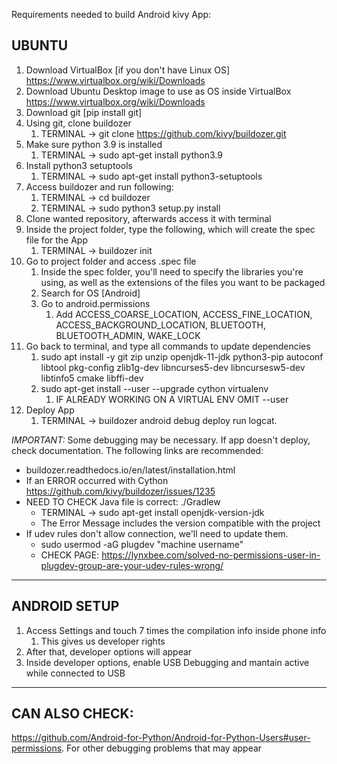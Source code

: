 Requirements needed to build Android kivy App:
## UBUNTU
1. Download VirtualBox [if you don't have Linux OS] https://www.virtualbox.org/wiki/Downloads
2. Download Ubuntu Desktop image to use as OS inside VirtualBox https://www.virtualbox.org/wiki/Downloads
3. Download git [pip install git]
4. Using git, clone buildozer
   1. TERMINAL -> git clone https://github.com/kivy/buildozer.git
5. Make sure python 3.9 is installed
   1. TERMINAL -> sudo apt-get install python3.9
6. Install python3 setuptools
   1. TERMINAL -> sudo apt-get install python3-setuptools
7. Access buildozer and run following:
   1. TERMINAL -> cd buildozer
   2. TERMINAL -> sudo python3 setup.py install
8. Clone wanted repository, afterwards access it with terminal
9. Inside the project folder, type the following, which will create the spec file for the App
   1. TERMINAL -> buildozer init
10. Go to project folder and access .spec file
    1. Inside the spec folder, you'll need to specify the libraries you're using, as well as the extensions of the files you want to be packaged
    2. Search for OS [Android]
    3. Go to android.permissions
       1. Add ACCESS_COARSE_LOCATION, ACCESS_FINE_LOCATION, ACCESS_BACKGROUND_LOCATION, BLUETOOTH, BLUETOOTH_ADMIN, WAKE_LOCK
11. Go back to terminal, and type all commands to update dependencies
    1. sudo apt install -y git zip unzip openjdk-11-jdk python3-pip autoconf libtool pkg-config zlib1g-dev libncurses5-dev libncursesw5-dev libtinfo5 cmake libffi-dev
    2. sudo apt-get install --user --upgrade cython virtualenv
       1. IF ALREADY WORKING ON A VIRTUAL ENV OMIT --user
12. Deploy App 
    1. TERMINAL -> buildozer android debug deploy run logcat.   

*_IMPORTANT:_* Some debugging may be necessary. If app doesn't deploy, check documentation. The following links are recommended:
+ buildozer.readthedocs.io/en/latest/installation.html
+ If an ERROR occurred with Cython https://github.com/kivy/buildozer/issues/1235
+ NEED TO CHECK Java file is correct: ./Gradlew
  + TERMINAL -> sudo apt-get install openjdk-version-jdk
  + The Error Message includes the version compatible with the project
+ If udev rules don't allow connection, we'll need to update them.
  + sudo usermod -aG plugdev "machine username"
  + CHECK PAGE: https://lynxbee.com/solved-no-permissions-user-in-plugdev-group-are-your-udev-rules-wrong/

-------
## ANDROID SETUP
1. Access Settings and touch 7 times the compilation info inside phone info
   1. This gives us developer rights
2. After that, developer options will appear
3. Inside developer options, enable USB Debugging and mantain active while connected to USB

_____
## CAN ALSO CHECK:
https://github.com/Android-for-Python/Android-for-Python-Users#user-permissions.
For other debugging problems that may appear

